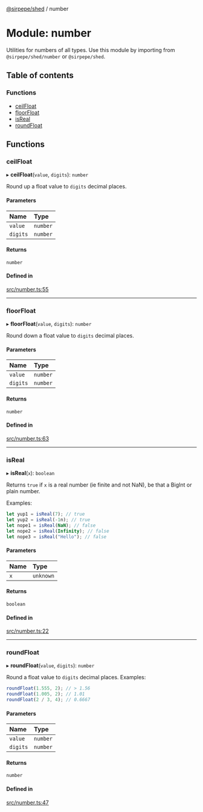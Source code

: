 [@sirpepe/shed](../README.md) / number

# Module: number

Utilities for numbers of all types. Use this module by importing from
`@sirpepe/shed/number` or `@sirpepe/shed`.

## Table of contents

### Functions

- [ceilFloat](number.md#ceilfloat)
- [floorFloat](number.md#floorfloat)
- [isReal](number.md#isreal)
- [roundFloat](number.md#roundfloat)

## Functions

### ceilFloat

▸ **ceilFloat**(`value`, `digits`): `number`

Round up a float value to `digits` decimal places.

#### Parameters

| Name | Type |
| :------ | :------ |
| `value` | `number` |
| `digits` | `number` |

#### Returns

`number`

#### Defined in

[src/number.ts:55](https://github.com/SirPepe/shed/blob/ab01f4e/src/number.ts#L55)

___

### floorFloat

▸ **floorFloat**(`value`, `digits`): `number`

Round down a float value to `digits` decimal places.

#### Parameters

| Name | Type |
| :------ | :------ |
| `value` | `number` |
| `digits` | `number` |

#### Returns

`number`

#### Defined in

[src/number.ts:63](https://github.com/SirPepe/shed/blob/ab01f4e/src/number.ts#L63)

___

### isReal

▸ **isReal**(`x`): `boolean`

Returns `true` if `x` is a real number (ie finite and not NaN), be that a
BigInt or plain number.

Examples:

```javascript
let yup1 = isReal(7); // true
let yup2 = isReal(-1n); // true
let nope1 = isReal(NaN); // false
let nope2 = isReal(Infinity); // false
let nope3 = isReal("Hello"); // false
```

#### Parameters

| Name | Type |
| :------ | :------ |
| `x` | `unknown` |

#### Returns

`boolean`

#### Defined in

[src/number.ts:22](https://github.com/SirPepe/shed/blob/ab01f4e/src/number.ts#L22)

___

### roundFloat

▸ **roundFloat**(`value`, `digits`): `number`

Round a float value to `digits` decimal places. Examples:

```javascript
roundFloat(1.555, 2); // > 1.56
roundFloat(1.005, 2); // 1.01
roundFloat(2 / 3, 4); // 0.6667
```

#### Parameters

| Name | Type |
| :------ | :------ |
| `value` | `number` |
| `digits` | `number` |

#### Returns

`number`

#### Defined in

[src/number.ts:47](https://github.com/SirPepe/shed/blob/ab01f4e/src/number.ts#L47)
